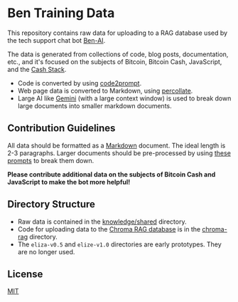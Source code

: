 # Ben Training Data

This repository contains raw data for uploading to a RAG database used by the tech support chat bot [Ben-AI](https://github.com/christroutner/ben-ai-v3).

The data is generated from collections of code, blog posts, documentation, etc., and it's focused on the subjects of Bitcoin, Bitcoin Cash, JavaScript, and the [Cash Stack](https://cashstack.info).

- Code is converted by using [code2prompt](https://github.com/mufeedvh/code2prompt).
- Web page data is converted to Markdown, using [percollate](https://github.com/danburzo/percollate).
- Large AI like [Gemini](https://gemini.google.com/) (with a large context window) is used to break down large documents into smaller markdown documents.

## Contribution Guidelines

All data should be formatted as a [Markdown](https://www.markdownguide.org/basic-syntax/) document. The ideal length is 2-3 paragraphs. Larger documents should be pre-processed by using [these prompts](./knowledge/shared/websites/prompts.md) to break them down.

**Please contribute additional data on the subjects of Bitcoin Cash and JavaScript to make the bot more helpful!**

## Directory Structure

- Raw data is contained in the [knowledge/shared](./knowledge/shared) directory.
- Code for uploading data to the [Chroma RAG database](https://github.com/christroutner/chroma-rag) is in the [chroma-rag](./chroma-rag) directory.
- The `eliza-v0.5` and `elize-v1.0` directories are early prototypes. They are no longer used.

## License
[MIT](./LICENSE.md)